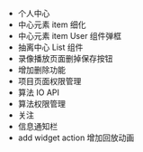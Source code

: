 - 个人中心
- 中心元素 item 细化
- 中心元素 item User 组件弹框
- 抽离中心 List 组件
- 录像播放页面删掉保存按钮
- 增加删除功能
- 项目页面权限管理
- 算法 IO API
- 算法权限管理
- 关注
- 信息通知栏
- add widget action 增加回放动画
